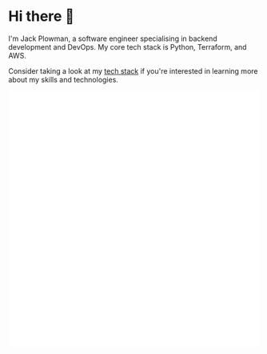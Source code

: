 # Hi there 👋

I'm Jack Plowman, a software engineer specialising in backend development and DevOps. My core tech stack is Python, Terraform, and AWS.

Consider taking a look at my [tech stack](https://jackplowman.github.io/tech-radar/) if you're interested in learning more about my skills and technologies.

![Metrics](./github-metrics.svg)
